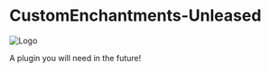 # CustomEnchantments-Unleased
![Logo](http://rtgnetwork.tk/1.png)

A plugin you will need in the future!
